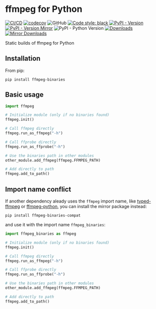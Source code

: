 # ffmpeg for Python

[![CI/CD](https://github.com/MatteoH2O1999/ffmpeg-binaries/actions/workflows/ci.yml/badge.svg)](https://github.com/MatteoH2O1999/ffmpeg-binaries/actions/workflows/ci.yml)
[![codecov](https://codecov.io/github/MatteoH2O1999/ffmpeg-binaries/graph/badge.svg?token=9jkgMvjxxs)](https://codecov.io/github/MatteoH2O1999/ffmpeg-binaries)
![GitHub](https://img.shields.io/github/license/MatteoH2O1999/ffmpeg-binaries)
[![Code style: black](https://img.shields.io/badge/code%20style-black-000000.svg)](https://github.com/psf/black)
[![PyPI - Version](https://img.shields.io/pypi/v/ffmpeg-binaries?label=pypi%20package&color=green)](https://pypi.org/project/ffmpeg-binaries/)
[![PyPI - Version Mirror](https://img.shields.io/pypi/v/ffmpeg-binaries-compat?label=pypi%20mirror%20package&color=green)](https://pypi.org/project/ffmpeg-binaries-compat/)
![PyPI - Python Version](https://img.shields.io/pypi/pyversions/ffmpeg-binaries)
[![Downloads](https://img.shields.io/pepy/dt/ffmpeg-binaries?label=downloads&color=blue)](https://pepy.tech/project/ffmpeg-binaries)
[![Mirror Downloads](https://img.shields.io/pepy/dt/ffmpeg-binaries-compat?label=mirror%20downloads&color=blue)](https://pepy.tech/project/ffmpeg-binaries-compat)

Static builds of ffmpeg for Python

## Installation

From pip:

```commandline
pip install ffmpeg-binaries
```

## Basic usage

```python
import ffmpeg

# Initialize module (only if no binaries found)
ffmpeg.init()

# Call ffmpeg directly
ffmpeg.run_as_ffmpeg("-h")

# Call ffprobe directly
ffmpeg.run_as_ffprobe("-h")

# Use the binaries path in other modules
other_module.add_ffmpeg(ffmpeg.FFMPEG_PATH)

# Add directly to path
ffmpeg.add_to_path()
```

## Import name conflict

If another dependency aleady uses the `ffmpeg` import name, like [typed-ffmpeg](https://github.com/livingbio/typed-ffmpeg) or
[ffmpeg-python](https://github.com/kkroening/ffmpeg-python), you can install the mirror package instead:

```commandline
pip install ffmpeg-binaries-compat
```

and use it with the import name `ffmpeg_binaries`:

```python
import ffmpeg_binaries as ffmpeg

# Initialize module (only if no binaries found)
ffmpeg.init()

# Call ffmpeg directly
ffmpeg.run_as_ffmpeg("-h")

# Call ffprobe directly
ffmpeg.run_as_ffprobe("-h")

# Use the binaries path in other modules
other_module.add_ffmpeg(ffmpeg.FFMPEG_PATH)

# Add directly to path
ffmpeg.add_to_path()
```
